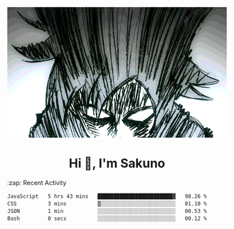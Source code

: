 <body>
<h1 align="center"></h1>
<br>
<div align="center">
<img width="auto" height="300" src="Img/mobFreakoutLonger.gif"/>
</div>
</div>
<h1 align="center">Hi 👋, I'm Sakuno</h1>
:zap: Recent Activity

<!--START_SECTION:waka-->

```txt
JavaScript   5 hrs 43 mins   ████████████████████████▓   98.26 %
CSS          3 mins          ▒░░░░░░░░░░░░░░░░░░░░░░░░   01.10 %
JSON         1 min           ░░░░░░░░░░░░░░░░░░░░░░░░░   00.53 %
Bash         0 secs          ░░░░░░░░░░░░░░░░░░░░░░░░░   00.12 %
```

<!--END_SECTION:waka-->
